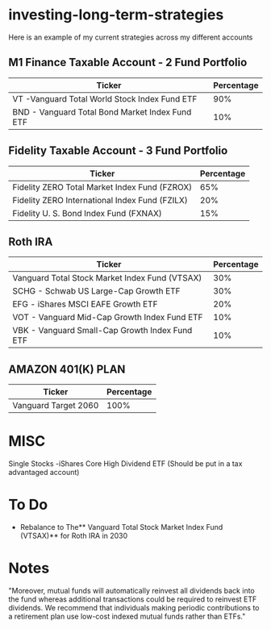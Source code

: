 # investing-long-term-strategies
Here is an example of my current strategies across my different accounts
## M1 Finance Taxable Account - 2 Fund Portfolio

| Ticker      | Percentage  |
| ----------- | ----------- |
| VT -Vanguard Total World Stock Index Fund ETF | 90%         |
| BND - Vanguard Total Bond Market Index Fund ETF       |10%          |

## Fidelity Taxable Account - 3 Fund Portfolio 
| Ticker      | Percentage  |
| ----------- | ----------- |
| Fidelity ZERO Total Market Index Fund (FZROX) | 65% |
| Fidelity ZERO International Index Fund (FZILX) | 20% |
| Fidelity U. S. Bond Index Fund (FXNAX) | 15%         |

## Roth IRA  
| Ticker      | Percentage  |
| ----------- | ----------- |
|Vanguard Total Stock Market Index Fund (VTSAX)| 30%|
| SCHG - Schwab US Large-Cap Growth ETF | 30%         |
| EFG - iShares MSCI EAFE Growth ETF| 20%         |
| VOT - Vanguard Mid-Cap Growth Index Fund ETF | 10%         |
| VBK - Vanguard Small-Cap Growth Index Fund ETF| 10%         |

## AMAZON 401(K) PLAN 
| Ticker      | Percentage  |
| ----------- | ----------- |
| Vanguard Target 2060       | 100%        |


# MISC 
Single Stocks 
-iShares Core High Dividend ETF (Should be put in a tax advantaged account) 
# To Do 
- Rebalance to The** Vanguard Total Stock Market Index Fund (VTSAX)** for Roth IRA in 2030
 
# Notes 
"Moreover, mutual funds will automatically
reinvest all dividends back into the fund whereas additional
transactions could be required to reinvest ETF dividends. We
recommend that individuals making periodic contributions to a
retirement plan use low-cost indexed mutual funds rather than
ETFs."
